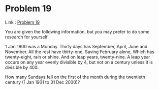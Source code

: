 Problem 19
=======

Link : [Problem 19](http://projecteuler.net/problem=19 "Problem 19")
 

 You are given the following information, but you may prefer to do some research for yourself. 
 
 1 Jan 1900 was a Monday. 
 Thirty days has September, 
April, June and November. 
All the rest have thirty-one, 
Saving February alone, 
Which has twenty-eight, rain or shine. 
And on leap years, twenty-nine. 
 A leap year occurs on any year evenly divisible by 4, but not on a century unless it is divisible by 400. 
 
 How many Sundays fell on the first of the month during the twentieth century (1 Jan 1901 to 31 Dec 2000)? 

  
